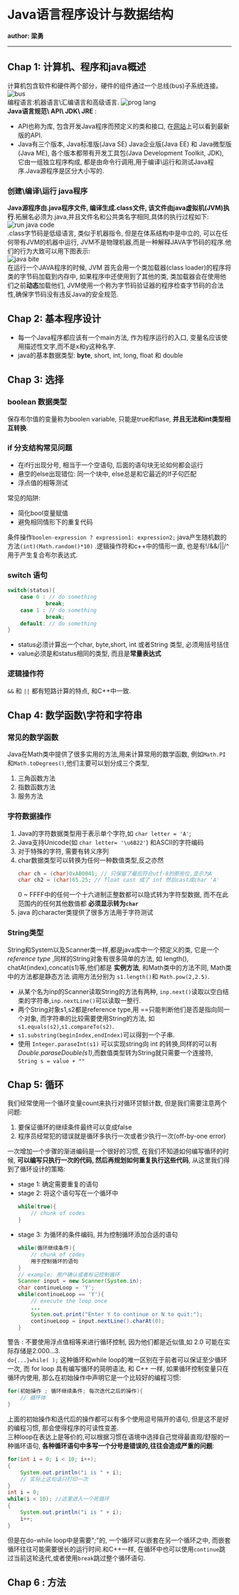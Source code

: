 # Java语言程序设计与数据结构
**author: 梁勇**
***
## Chap 1: 计算机、程序和java概述
计算机包含软件和硬件两个部分，硬件的组件通过一个总线(bus)子系统连接。<br>
![bus](figure/1.1.png)<br>
编程语言:机器语言\汇编语言和高级语言.
![prog lang](figure/1.2.png)<br>
**Java语言规范\ API\ JDK\ JRE** : <br>
- API也称为库, 包含开发Java程序而预定义的类和接口, 在[网站](download.java.net/jdk8/docs/api/)上可以看到最新版的API.
- Java有三个版本, Java标准版(Java SE) Java企业版(Java EE) 和 Java微型版(Java ME), 各个版本都带有开发工具包(Java Development Toolkit, JDK), 它由一组独立程序构成, 都是由命令行调用,用于编译\运行和测试Java程序.Java源程序是区分大小写的.

### 创建\编译\运行 java程序
**Java源程序由.java程序文件, 编译生成.class文件, 该文件由java虚拟机(JVM)执行**.拓展名必须为.java,并且文件名和公共类名字相同,具体的执行过程如下:<br>
![run java code](figure/1.3.png)<br>
.class字节码是低级语言, 类似于机器指令, 但是在体系结构中是中立的, 可以在任何带有JVM的机器中运行, JVM不是物理机器,而是一种解释JAVA字节码的程序.他们的行为大致可以用下图表示:<br>
![java bite](figure/1.4.png)<br>
在运行一个JAVA程序的时候, JVM 首先会用一个类加载器(class loader)的程序将类的字节码加载到内存中, 如果程序中还使用到了其他的类, 类加载器会在使用他们之前**动态**加载他们, JVM使用一个称为字节码验证器的程序检查字节码的合法性,确保字节码没有违反Java的安全规范.

## Chap 2: 基本程序设计

* 每一个Java程序都应该有一个main方法, 作为程序运行的入口, 变量名应该使用描述性文字,而不是x和y这种名字. 
* java的基本数据类型: **byte**, short, int, long, float 和 double

## Chap 3: 选择

### boolean 数据类型
保存布尔值的变量称为boolen variable, 只能是true和flase, **并且无法和int类型相互转换**.

### if 分支结构常见问题
* 在if行出现分号, 相当于一个空语句, 后面的语句块无论如何都会运行
* 悬空的else出现错位: 同一个块中, else总是和它最近的If子句匹配
* 浮点值的相等测试

常见的陷阱:
* 简化bool变量赋值
* 避免相同情形下的重复代码

条件操作`boolen-expression ? expression1: expression2;`
java产生随机数的方法`(int)(Math.random()*10)` .逻辑操作符和c++中的情形一直, 也是有!/&&/||/^用于产生复合布尔表达式.

### switch 语句
```Java
switch(status){
    case 0 : // do something
            break;
    case 1 : // do something
            break;
    default: // do something
}
```

* status必须计算出一个char, byte,short, int 或者String 类型, 必须用括号括住
* value必须是和status相同的类型, 而且是**常量表达式**

### 逻辑操作符
`&&` 和 `||` 都有短路计算的特点, 和C++中一致.

## Chap 4: 数学函数\字符和字符串

### 常见的数学函数
Java在Math类中提供了很多实用的方法,用来计算常用的数学函数, 例如`Math.PI`和`Math.toDegrees()`,他们主要可以划分成三个类型,
1. 三角函数方法
2. 指数函数方法
3. 服务方法

### 字符数据操作
1. Java的字符数据类型用于表示单个字符,如 `char letter = 'A'`;
2. Java支持Unicode(如 `char letter= '\u6B22'`) 和ASCII的字符编码
3. 对于特殊的字符, 需要有转义序列
4. char数据类型可以转换为任何一种数值类型,反之亦然
    ```java
    char ch = (char)0xAB0041; // 只保留了最后符合utf-8的那些位,显示为A
    char ch2 = (char)65.25; // float cast 成了 int 然后cast成char 'A'
    ```
    0 ~ FFFF中的任何一个十六进制正整数都可以隐式转为字符型数据, 而不在此范围内的任何其他数值都 __必须显示转为`char`__
5. java 的character类提供了很多方法用于字符测试

### String类型
String和System以及Scanner类一样,都是java库中一个预定义的类, 它是一个 _reference type_ ,同样的String对象有很多简单的方法, 如 length(), chatAt(index),concat(s1)等,他们都是 **实例方法**, 和Math类中的方法不同, Math类中的方法都是静态方法.调用方法分别为 `s1.length()`和 `Math.pow(2,2.5)`.<br>
* 从某个名为inp的Scanner读取String的方法有两种, `inp.next()`读取以空白结束的字符串,`inp.nextLine()`可以读取一整行.<br>
* 两个String对象s1,s2都是reference type,用 ==只能判断他们是否是指向同一个对象, 而字符串的比较需要使用String的方法, 如`s1.equals(s2)`,`s1.compareTo(s2)`.<br>
* `s1.substring(beginIndex,endIndex)`可以得到一个子串.<br>
* 使用 `Integer.paraseInt(s1)` 可以实现string向 int 的转换,同样的可以有 _Double.paraseDouble(s1)_,而数值类型转为String就只需要一个连接符, `String s = value + ""`

## Chap 5: 循环
我们经常使用一个循环变量count来执行对循环贷额计数, 但是我们需要注意两个问题:
1. 要保证循环的继续条件最终可以变成false
2. 程序员经常犯的错误就是循环多执行一次或者少执行一次(off-by-one error)

一次增加一个步骤的渐进编码是一个很好的习惯, 在我们不知道如何编写循环的时候, __可以编写只执行一次的代码, 然后再规划如何重复执行这些代码__, 从这里我们得到了循环设计的策略:
* stage 1: 确定需要重复的语句
* stage 2: 将这个语句写在一个循环中
    ```java
    while(true){
        // chunk of codes
    }
    ```
* stage 3: 为循环的条件编码, 并为控制循环添加合适的语句
    ```java
    while(循环继续条件){
        // chunk of codes
        用于控制循环的语句
    }
    // example: 用户确认或者标记控制循环
    Scanner input = new Scanner(System.in);
    char continueLoop = 'Y';
    while(continueLoop == 'Y'){
        // execute the loop once
        ...
        System.out.print("Enter Y to continue or N to quit:");
        continueLoop = input.nextLine().charAt(0);
    }
    ```
警告 : 不要使用浮点值相等来进行循环控制, 因为他们都是近似值,如 2.0 可能在实际存储是2.000...3.<br>
`do{...}while( );` 这种循环和while loop的唯一区别在于前者可以保证至少循环一次, 而 for loop 具有编写循环的简明语法, 和 C++ 一样, 如果循环控制变量只在循环内使用, 那么在初始操作中声明它是一个比较好的编程习惯:<br>
```java
for(初始操作 ; 循环继续条件; 每次迭代之后的操作){
    // 循环体
}
```
上面的初始操作和迭代后的操作都可以有多个使用逗号隔开的语句, 但是这不是好的编程习惯, 那会使得程序的可读性变差.<br>
三种loop在表达上是等价的,可以根据习惯在语境中选择自己觉得最直观/舒服的一种循环语句, __各种循环语句中多写一个分号是错误的,往往会造成严重的问题__:
```java
for(int i = 0; i < 10; i++);
{
    System.out.println("i is " + i);
    // 实际上这句话只打印一次 
}
int i = 0;
while(i < 10); //这里进入一个死循环
{
    System.out.println("i is " + i);
    i++;
}
```
但是在do-while loop中是需要"_;_"的, 一个循环可以嵌套在另一个循环之中, 而嵌套循环往往可能需要很长的运行时间.和C++一样, 在循环中也可以使用`continue`跳过当前这轮迭代,或者使用`break`跳过整个循环语句.<br>

## Chap 6 : 方法
